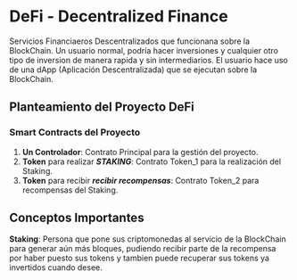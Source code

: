 
# DeFi - Decentralized Finance

Servicios Financiaeros Descentralizados que funcionana sobre la BlockChain.
Un usuario normal, podría hacer inversiones y cualquier otro tipo de inversion de manera
rapida y sin intermediarios.
El usuario hace uso de una dApp (Aplicación Descentralizada) que se ejecutan sobre la BlockChain.


## Planteamiento del Proyecto DeFi

### Smart Contracts del Proyecto

1. **Un Controlador**: Contrato Principal para la gestión del proyecto.
2. **Token** para realizar **_STAKING_**: Contrato Token_1 para la realización del Staking.
3. **Token** para recibir **_recibir recompensas_**: Contrato Token_2 para recompensas del Staking.


## Conceptos Importantes
**Staking**: Persona que pone sus criptomonedas al servicio de la BlockChain para generar aún más
bloques, pudiendo recibir parte de la recompensa por haber puesto sus tokens y tambien puede 
recuperar sus tokens ya invertidos cuando desee.